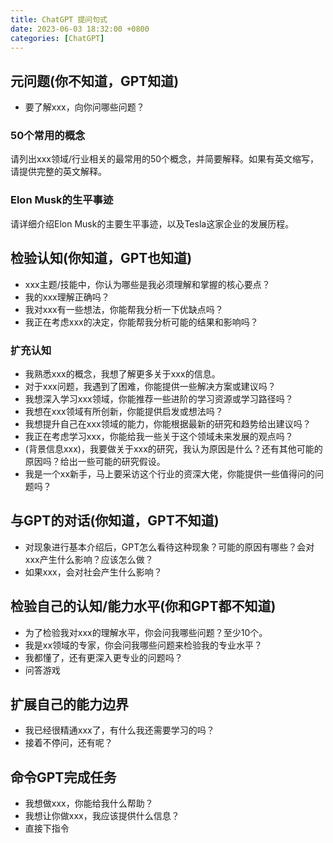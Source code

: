 ```yaml
---
title: ChatGPT 提问句式
date: 2023-06-03 18:32:00 +0800
categories: [ChatGPT]
---
```


## 元问题(你不知道，GPT知道)

- 要了解xxx，向你问哪些问题？

### 50个常用的概念

请列出xxx领域/行业相关的最常用的50个概念，并简要解释。如果有英文缩写，请提供完整的英文解释。

### Elon Musk的生平事迹

请详细介绍Elon Musk的主要生平事迹，以及Tesla这家企业的发展历程。



## 检验认知(你知道，GPT也知道)

- xxx主题/技能中，你认为哪些是我必须理解和掌握的核心要点？
- 我的xxx理解正确吗？
- 我对xxx有一些想法，你能帮我分析一下优缺点吗？
- 我正在考虑xxx的决定，你能帮我分析可能的结果和影响吗？

### 扩充认知

- 我熟悉xxx的概念，我想了解更多关于xxx的信息。
- 对于xxx问题，我遇到了困难，你能提供一些解决方案或建议吗？
- 我想深入学习xxx领域，你能推荐一些进阶的学习资源或学习路径吗？
- 我想在xxx领域有所创新，你能提供启发或想法吗？
- 我想提升自己在xxx领域的能力，你能根据最新的研究和趋势给出建议吗？
- 我正在考虑学习xxx，你能给我一些关于这个领域未来发展的观点吗？
- (背景信息xxx)，我要做关于xxx的研究，我认为原因是什么？还有其他可能的原因吗？给出一些可能的研究假设。
- 我是一个xx新手，马上要采访这个行业的资深大佬，你能提供一些值得问的问题吗？



## 与GPT的对话(你知道，GPT不知道)

- 对现象进行基本介绍后，GPT怎么看待这种现象？可能的原因有哪些？会对xxx产生什么影响？应该怎么做？
- 如果xxx，会对社会产生什么影响？



## 检验自己的认知/能力水平(你和GPT都不知道)

- 为了检验我对xxx的理解水平，你会问我哪些问题？至少10个。
- 我是xx领域的专家，你会问我哪些问题来检验我的专业水平？
- 我都懂了，还有更深入更专业的问题吗？
- 问答游戏

## 扩展自己的能力边界

- 我已经很精通xxx了，有什么我还需要学习的吗？
- 接着不停问，还有呢？

## 命令GPT完成任务

- 我想做xxx，你能给我什么帮助？
- 我想让你做xxx，我应该提供什么信息？
- 直接下指令
